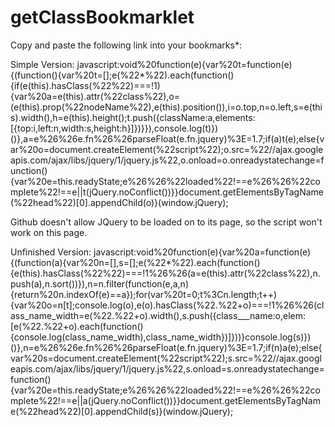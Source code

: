 # getClassBookmarklet

Copy and paste the following link into your bookmarks*:

Simple Version:
javascript:void%20function(e){var%20t=function(e){(function(){var%20t=[];e(%22*%22).each(function(){if(e(this).hasClass(%22%22)===!1){var%20a=e(this).attr(%22class%22),o=(e(this).prop(%22nodeName%22),e(this).position()),i=o.top,n=o.left,s=e(this).width(),h=e(this).height();t.push({className:a,elements:[{top:i,left:n,width:s,height:h}]})}}),console.log(t)})()},a=e%26%26e.fn%26%26parseFloat(e.fn.jquery)%3E=1.7;if(a)t(e);else{var%20o=document.createElement(%22script%22);o.src=%22//ajax.googleapis.com/ajax/libs/jquery/1/jquery.js%22,o.onload=o.onreadystatechange=function(){var%20e=this.readyState;e%26%26%22loaded%22!==e%26%26%22complete%22!==e||t(jQuery.noConflict())}}document.getElementsByTagName(%22head%22)[0].appendChild(o)}(window.jQuery);

Github doesn't allow JQuery to be loaded on to its page, so the script won't work on this page.

Unfinished Version:
javascript:void%20function(e){var%20a=function(e){(function(a){var%20n=[],s=[];e(%22*%22).each(function(){e(this).hasClass(%22%22)===!1%26%26(a=e(this).attr(%22class%22),n.push(a),n.sort())}),n=n.filter(function(e,a,n){return%20n.indexOf(e)==a});for(var%20t=0;t%3Cn.length;t++){var%20o=n[t];console.log(o),e(o).hasClass(%22.%22+o)===!1%26%26(class_name_width=e(%22.%22+o).width(),s.push({class___name:o,elem:[e(%22.%22+o).each(function(){console.log(class_name_width),class_name_width})]}))}console.log(s)})()},n=e%26%26e.fn%26%26parseFloat(e.fn.jquery)%3E=1.7;if(n)a(e);else{var%20s=document.createElement(%22script%22);s.src=%22//ajax.googleapis.com/ajax/libs/jquery/1/jquery.js%22,s.onload=s.onreadystatechange=function(){var%20e=this.readyState;e%26%26%22loaded%22!==e%26%26%22complete%22!==e||a(jQuery.noConflict())}}document.getElementsByTagName(%22head%22)[0].appendChild(s)}(window.jQuery);
